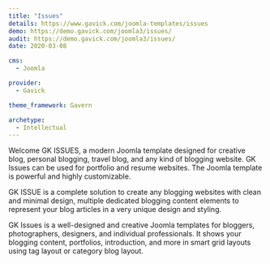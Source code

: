 ```yaml
---
title: "Issues"
details: https://www.gavick.com/joomla-templates/issues
demo: https://demo.gavick.com/joomla3/issues/
audit: https://demo.gavick.com/joomla3/issues/
date: 2020-03-08

cms: 
  - Joomla

provider:
  - Gavick

theme_framework: Gavern

archetype:
  - Intellectual
---
```


Welcome GK ISSUES, a modern Joomla template designed for creative blog, personal blogging, travel blog, and any kind of blogging website. GK Issues can be used for portfolio and resume websites. The Joomla template is powerful and highly customizable.

GK ISSUE is a complete solution to create any blogging websites with clean and minimal design, multiple dedicated blogging content elements to represent your blog articles in a very unique design and styling.

GK Issues is a well-designed and creative Joomla templates for bloggers, photographers, designers, and individual professionals. It shows your blogging content, portfolios, introduction, and more in smart grid layouts using tag layout or category blog layout.
